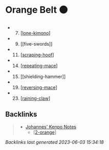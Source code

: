 # Orange Belt 🟠

- 7. [[lone-kimono]]
- 9. [[five-swords]]
- 11. [[scraping-hoof]]
- 14. [[repeating-mace]]
- 15. [[shielding-hammer]]
- 19. [[reversing-mace]]
- 23. [[raining-claw]]

## Backlinks

> - [Johannes' Kenpo Notes](..\index.md)
>   - [[2-orange]]

_Backlinks last generated 2023-06-03 15:34:18_

[//begin]: # "Autogenerated link references for markdown compatibility"
[lone-kimono]: ../techniques/lone-kimono "Lone Kimono"
[scraping-hoof]: ../techniques/scraping-hoof "Scraping Hoof"
[repeating-mace]: ../techniques/repeating-mace "Repeating Mace"
[reversing-mace]: ../techniques/reversing-mace "Reversing Mace"
[raining-claw]: ../techniques/raining-claw "Raining Claw"
[2-orange]: 2-orange "Orange Belt 🟠"
[//end]: # "Autogenerated link references"
